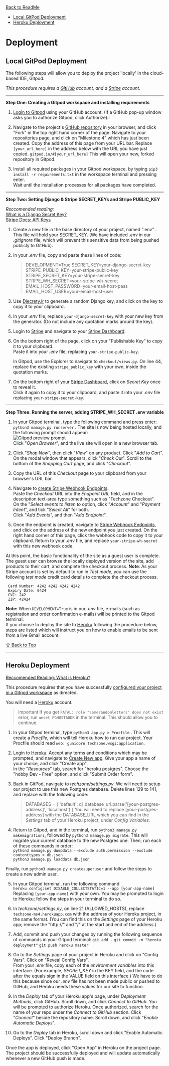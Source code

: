 <a href="https://github.com/RoryBr1/Milestone-4#design">Back to ReadMe</a>

* [Local GitPod Deployment](#local-gitpod-deployment)
* [Heroku Deployment](#heroku-deployment)

# Deployment

## Local GitPod Deployment

The following steps will allow you to deploy the project 'locally' in the cloud-based IDE, Gitpod.

*This procedure requires a [GitHub](https://github.com/login) account, and a [Stripe](https://dashboard.stripe.com/register) account.*
<hr>

**Step One: Creating a Gitpod workspace and installing requirements**
1. [Login to Gitpod](https://gitpod.io/login) using your GitHub account. (If a GitHub pop-up window asks you to authorize Gitpod, click Authorize).l

2. Navigate to the project's [GitHub repository](https://github.com/RoryBr1/Milestone-4) in your browser, and click "Fork" in the top right hand corner of the page. Navigate to your repositories page, and click on "Milestone 4" which has just been created. Copy the address of this page from your URL bar.
Replace ```[your_url_here]``` in the address below with the URL you have just copied.
```gitpod.io/#[your_url_here]```
This will open your new, forked repository in Gitpod.

3. Install all required packages in your Gitpod workspace, by typing 
   ``` pip3 install -r requirements.txt ```
   in the workspace terminal and pressing enter.    
   Wait until the installation processes for all packages have completed.
<hr>

**Step Two: Setting Django & Stripe SECRET_KEYs and Stripe PUBLIC_KEY**

*Reccomended reading:*  
[What is a Django Secret Key?](https://docs.gitguardian.com/secrets-detection/detectors/specifics/django_secret_key#:~:text=Summary%3A%20The%20Django%20secret%20key,cookies%20sent%20by%20the%20application.)  
[Stripe Docs: API Keys](https://stripe.com/docs/keys)


1. Create a new file in the base directory of your project, named ".env" . This file will hold your SECRET_KEY. (We have included *.env* in our *.gitignore* file, which will prevent this sensitive data from being pushed publicly to GitHub).

2. In your *.env* file, copy and paste these lines of code:

    > DEVELOPMENT=True
    > SECRET_KEY=your-django-secret-key     
    > STRIPE_PUBLIC_KEY=your-stripe-public-key      
    > STRIPE_SECRET_KEY=your-stripe-secret-key  
    > STRIPE_WH_SECRET=your-stripe-wh-secret    
    > EMAIL_HOST_PASSWORD=your-email-host-pass   
    > EMAIL_HOST_USER=your-email-host-user   

2. Use [Djecrety.ir](https://djecrety.ir/) to generate a random Django key, and click on the key to copy it to your clipboard. 

3. In your *.env* file, replace ```your-django-secret-key``` with your new key from the generator. (Do not include any quotation marks around the key).

4. Login to [Stripe](https://dashboard.stripe.com/login) and navigate to your [Stripe Dashboard](https://dashboard.stripe.com/test/dashboard).

5.  On the bottom right of the page, click on your "Publishable Key" to copy it to your clipboard.  
    Paste it into your *.env* file, replacing ```your-stripe-public-key```. 

    In Gitpod, use the Explorer to navigate to ```checkout/views.py```. On line 44, replace the existing ```stripe_public_key``` with your own, inside the quotation marks.

6. On the bottom right of your [Stripe Dashboard](https://dashboard.stripe.com/test/dashboard), click on *Secret Key* once to reveal it.  
    Click it again to copy it to your clipboard, and paste it into your *.env* file replacing ```your-stripe-secret-key```. 
<hr>

**Step Three: Running the server, adding STRIPE_WH_SECRET .env variable**

1. In your Gitpod terminal, type the following command and press enter: ```python3 manage.py runserver``` . 
    The site is now being hosted locally, and the following prompt should appear:   
    ![Gitpod preview prompt](/static/readme-assets/gitpod-runserver-prompt.png)  
    Click "*Open Browser*", and the live site will open in a new browser tab.

2. Click "*Shop Now*", then click "*View*" on any product. Click "*Add to Cart*". On the modal window that appears, click "*Check Out*". 
    Scroll to the bottom of the *Shopping Cart* page, and click "*Checkout*". 

3. Copy the URL of this *Checkout* page to your clipboard from your browser's URL bar. 

4. Navigate to [create Stripe Webhook Endpoints](https://dashboard.stripe.com/test/webhooks/create).  
    Paste the *Checkout* URL into the *Endpoint URL* field, and in the description text-area type something such as "Techzone Checkout".    
    On the "*Select events to listen to* option, click "*Account*" and "*Payment Intent*", and tick "*Select All*" for both.    
    Click "*Add Events*", and then "*Add Endpoint*".

5. Once the endpoint is created, navigate to [Stripe Webhook Endpoints](https://dashboard.stripe.com/test/webhooks), and click on the address of the new endpoint you just created. 
On the right hand corner of this page, click the webhook code to copy it to your clipboard. 
Return to your *.env* file, and replace ```your-stripe-wh-secret``` with this new webhook code. 

At this point, the basic functionality of the site as a guest user is complete. The guest user can browse the locally deployed version of the site, add products to their cart, and complete the checkout process.
    **Note**: As your Stripe account is set by default to run in *Test mode*, you can use the following *test mode* credit card details to complete the checkout process.   

     Card Number: 4242 4242 4242 4242  
     Expiry Date: 0424     
     CVC: 242  
     ZIP: 42424    

**Note:** When ```DEVELOPMENT=True``` is in our *.env* file, e-mails (such as registration and order confirmation e-mails) will be printed to the Gitpod terminal.   
If you choose to deploy the site to [Heroku](https://www.heroku.com/) following the procedure below, steps are listed which will instruct you on how to enable emails to be sent from a live Gmail account.


[⇧ Back to Top](#table-of-contents)

<hr>

## Heroku Deployment

[Reccomended Reading: What is Heroku?](https://www.heroku.com/what)

This procedure requires that you have successfully [configured your project in a Gitpod workspace](local-gitpod-deployment) as directed.

You will need a [Heroku](https://signup.heroku.com/) account.

> Important
> If you get ``` FATAL: role "somerandomletters" does not exist ``` error, run ``` unset PGHOSTADDR ``` in the terminal. This should allow you to continue.


1. In your Gitpod terminal, type ``` python3 app.py > Procfile ``` . This will create a _Procfile_, which will tell Heroku how to run our project.
Your Procfile should read ```web: gunicorn techzone.wsgi:application```. 

2. Login to [Heroku](https://signup.heroku.com/). Accept any terms and conditions which may be prompted, and navigate to [Create New app](https://dashboard.heroku.com/new-app). Give your app a name of your choice, and click "Create app".   
In the "*Resources*" tab, search for "heroku postgres". Choose the "hobby Dev - Free" option, and click "Submit Order form".

3. Back in GitPod, navigate to *techzone/settings.py*. We will need to setup our project to use this new Postgres database. Delete lines 129 to 141, and replace with the following code:   
    >   DATABASES = {
        'default': dj_database_url.parse('[your-postgres-address]', 'localhost')
        } 
You will need to replace [your-postgres-address] with the DATABASE_URL which you can find in the *Settings* tab of your Heroku project, under *Config Variables*.

4. Return to Gitpod, and in the terminal, run ```python3 manage.py makemigrations```, followed by ```python3 manage.py migrate```. This will migrate your current database to the new Postgres one. 
Then, run each of these commands in order:  
``` python3 manage.py dumpdata --exclude auth.permission --exclude contenttypes > db.json ```   
``` python3 manage.py loaddata db.json ```  

Finally, run ```python3 manage.py createsuperuser``` and follow the steps to create a new admin user.

5. In your Gitpod terminal, run the following command   
```heroku config:set DISABLE_COLLECTSTATIC=1 --app [your-app-name]```   
Replacing ```[your-app-name]``` with your own. You may be prompted to login to Heroku; follow the steps in your terminal to do so.

6. In *techzone/settings.py*, on line 21 (ALLOWED_HOSTS), replace ```techzone-ms4.herokuapp.com``` with the address of your Heroku project, in the same format. (You can find this on the *Settings* page of your Heroku app; remove the "http://" and "/" at the start and end of the address.)

7. Add, commit and push your changes by running the following sequence of commands in your Gitpod terminal: 
```git add .``` 
```git commit -m "heroku deployment"``` 
```git push heroku master```  

8. Go to the _Settings_ page of your project in Heroku and click on "Config Vars". Click on "Reveal Config Vars".   
From your *.env* file, copy each of the *environment variables* into this interface. (For example, *SECRET_KEY* in the KEY field, and the code after the equals sign in the VALUE field on this interface.) 
We have to do this because since our *.env* file has not been made public or pushed to GitHub, and Heroku needs these values for our site to function.

9. In the *Deploy* tab of your Heroku app's page, under *Deployment Methods*, click GitHub. Scroll down, and click *Connect to GitHub*. You will be prompted to authorize Heroku. Once authorized, search for the name of your repo under the *Connect to GitHub* section. Click "*Connect*" beside the repository name. Scroll down, and click "*Enable Automatic Deploys*".

10. Go to the _Deploy_ tab in Heroku, scroll down and click "Enable Automatic Deploys". Click "Deploy Branch".

Once the app is deployed, click "Open App" in Heroku on the project page. The project should be successfully deployed and will update automatically whenever a new GitHub push is made.



